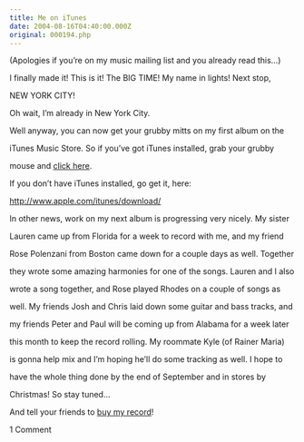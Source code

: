 ```yaml
---
title: Me on iTunes
date: 2004-08-16T04:40:00.000Z
original: 000194.php
---
```


(Apologies if you’re on my music mailing list and you already read this…)

I finally made it! This is it! The BIG TIME! My name in lights! Next stop,

NEW YORK CITY!

Oh wait, I’m already in New York City.

Well anyway, you can now get your grubby mitts on my first album on the

iTunes Music Store. So if you’ve got iTunes installed, grab your grubby

mouse and <a href="http://phobos.apple.com/WebObjects/MZStore.woa/wa/viewAlbum?playlistId=7202482">click here</a>.

If you don’t have iTunes installed, go get it, here:

<a href="http://www.apple.com/itunes/download/">http://www.apple.com/itunes/download/</a>

In other news, work on my next album is progressing very nicely. My sister

Lauren came up from Florida for a week to record with me, and my friend

Rose Polenzani from Boston came down for a couple days as well. Together

they wrote some amazing harmonies for one of the songs. Lauren and I also

wrote a song together, and Rose played Rhodes on a couple of songs as

well. My friends Josh and Chris laid down some guitar and bass tracks, and

my friends Peter and Paul will be coming up from Alabama for a week later

this month to keep the record rolling. My roommate Kyle (of Rainer Maria)

is gonna help mix and I’m hoping he’ll do some tracking as well. I hope to

have the whole thing done by the end of September and in stores by

Christmas! So stay tuned…

And tell your friends to <a href="http://phobos.apple.com/WebObjects/MZStore.woa/wa/viewAlbum?playlistId=7202482">buy my record</a>!

<span class="commentheader">1 Comment</span>

<!--


<div class="commentdivider">
<span class="commentauthorbox">Posted by pascal</span>
<span class="commentdatebox">Wednesday, September  8, 2004</span>
<span class="commenttimebox">12:11 PM</span>
</div>
<div class="commentbody">you nicked my name cunt whore</div> -->
